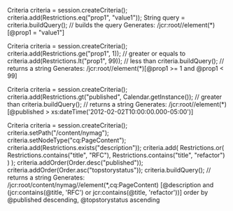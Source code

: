 Criteria criteria = session.createCriteria();
criteria.add(Restrictions.eq("prop1", "value1"));
String query = criteria.buildQuery(); // builds the query
Generates:
/jcr:root//element(*)[@prop1 = "value1"]

Criteria criteria = session.createCriteria();
criteria.add(Restrictions.ge("prop1", 1)); // greater or equals to
criteria.add(Restrictions.lt("prop1", 99)); // less than
criteria.buildQuery(); // returns a string
Generates:
/jcr:root//element(*)[@prop1 >= 1 and @prop1 < 99]

Criteria criteria = session.createCriteria();
criteria.add(Restrictions.gt("published", Calendar.getInstance()); // greater than
criteria.buildQuery(); // returns a string
Generates:
/jcr:root//element(*)[@published > xs:dateTime('2012-02-02T10:00:00.000-05:00')]

Criteria criteria = session.createCriteria();
criteria.setPath("/content/nymag");
criteria.setNodeType("cq:PageContent");
criteria.add(Restrictions.exists("description"));
criteria.add(
  Restrictions.or(
    Restrictions.contains("title", "RFC"),
    Restrictions.contains("title", "refactor")
  )
);
criteria.addOrder(Order.desc("published"));
criteria.addOrder(Order.asc("topstorystatus"));
criteria.buildQuery(); // returns a string
Generates:
/jcr:root/content/nymag//element(*,cq:PageContent)
  [@description and (jcr:contains(@title, 'RFC') or jcr:contains(@title, 'refactor'))]
  order by @published descending, @topstorystatus ascending